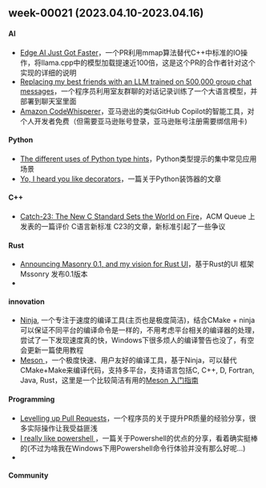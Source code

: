 ## week-00021 (2023.04.10-2023.04.16)
#### AI
+ [Edge AI Just Got Faster](https://justine.lol/mmap/)，一个PR利用mmap算法替代C++中标准的IO操作，将llama.cpp中的模型加载提速近100倍，这是这个PR的合作者针对这个实现的详细的说明
+ [Replacing my best friends with an LLM trained on 500,000 group chat messages](https://www.izzy.co/blogs/robo-boys.html)，一个程序员利用室友群聊的对话记录训练了一个大语言模型，并部署到聊天室里面
+ [Amazon CodeWhisperer](https://aws.amazon.com/cn/blogs/aws/amazon-codewhisperer-free-for-individual-use-is-now-generally-available/)，亚马逊出的类似GitHub Copilot的智能工具，对个人开发者免费（但需要亚马逊账号登录，亚马逊账号注册需要绑信用卡)

#### Python
+ [The different uses of Python type hints](https://lukeplant.me.uk/blog/posts/the-different-uses-of-python-type-hints/)，Python类型提示的集中常见应用场景
+ [Yo, I heard you like decorators](https://www.bbayles.com/index/decorator_factory)，一篇关于Python装饰器的文章

#### C++
+ [Catch-23: The New C Standard Sets the World on Fire](https://queue.acm.org/detail.cfm?id=3588242)，ACM Queue 上发表的一篇评价 C语言新标准 C23的文章，新标准引起了一些争议

#### Rust
+ [Announcing Masonry 0.1, and my vision for Rust UI](https://poignardazur.github.io/2023/02/02/masonry-01-and-my-vision-for-rust-ui/)，基于Rust的UI 框架 Mssonry 发布0.1版本
+ 

#### innovation
+ [Ninja](https://ninja-build.org/), 一个专注于速度的编译工具(主页也是极度简洁)，结合CMake + ninja可以保证不同平台的编译命令是一样的，不用考虑平台相关的编译器的处理，尝试了一下发现速度真的快，Windows下很多烦人的编译警告也没了，有空会更新一篇使用教程
+ [ Meson ](https://mesonbuild.com/)，一个极度快速、用户友好的编译工具，基于Ninja，可以替代CMake+Make来编译代码，支持多平台，支持语言包括C, C++, D, Fortran, Java, Rust，这里是一个比较简洁有用的[Meson 入门指南](https://www.techgrow.cn/posts/68d93948.html)

#### Programming
+ [Levelling up Pull Requests](https://www.brautaset.org/posts/levelling-up-pull-requests.html)，一个程序员的关于提升PR质量的经验分享，很多实际操作让我受益匪浅
+ [I really like powershell ](https://buttondown.email/hillelwayne/archive/i-really-like-powershell/)，一篇关于Powershell的优点的分享，看着确实挺棒的(不过为啥我在Windows下用Powershell命令行体验并没有那么好呢...)
+ 

#### Community

